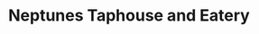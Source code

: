 ---
layout: place
title: "Neptunes Taphouse and Eatery"
permalink: /montana/livingston/neptunes-taphouse-and-eatery.html
stateAbbr: MT
stateName: Montana
cityName: Livingston
place_id: ChIJ0yMJ0A17RVMRuRvt9PK8JuI
photos:
  - name: >-
      places/ChIJ0yMJ0A17RVMRuRvt9PK8JuI/photos/AeeoHcLA_YrVyzwaHG1wjxhmgfw63uPCiGxipJ9LJaPKnEBaavWjRcXlNSUij7B5LKvU85GfPffzQtN8TYPpAMZU6CDi6KVwwl125zoIi5XuAi6fmOwmtdUVOhvOMufmH9Kcd2-Zpef2V3ATw0VQGWdMDMG_U8BTyAH8wEz2fvjlIzy1H6cdZ-4U8SgV9874aNi2_MjEo-W1cUxjNmqEYWJakdevb_JP-W4baQ89k-ie-WKwHj3zTqZQQG772X1Rx-X85MfsAIz3tJvQ1alGeyDD_hHFOEiyzhRPwYHhDH5JJNdtYSrvJwVS313_q2PPeznT4LUEHcXlgOMxw-gX6mK3mK0ziBUSl2SUGWNIl3yHZWtirK2nf4LO5PseyqzfcL2j2-CyTyAnqOZGcI_zX2qrk9yeZPvKfvU_U4CVI0l7d73t-A
    widthPx: 4048
    heightPx: 3036
    authorAttributions:
      - displayName: Judd Mashaw
        uri: https://maps.google.com/maps/contrib/114542485925156252753
        photoUri: >-
          https://lh3.googleusercontent.com/a/ACg8ocIrV7lqd-B1_DLuY6Cc_1eJ9yygiq-7H_lKeOw_jmAY4vOhGA=s100-p-k-no-mo
    flagContentUri: >-
      https://www.google.com/local/imagery/report/?cb_client=maps_api_places.places_api&image_key=!1e10!2sCIHM0ogKEICAgICM_KvAOg&hl=en-US
    googleMapsUri: >-
      https://www.google.com/maps/place//data=!3m4!1e2!3m2!1sCIHM0ogKEICAgICM_KvAOg!2e10!4m2!3m1!1s0x53457b0dd00923d3:0xe226bcf2f4ed1bb9
  - name: >-
      places/ChIJ0yMJ0A17RVMRuRvt9PK8JuI/photos/AeeoHcLoI2lVZ-j_6f9ho2IUOgok7Z3VyIXxckbI2QIAHb-wA5IXPHk1BgIAlzLF16ls-CAJD099FehwP44FGGFLK73vcOdmOKc_DhuP5daB3roT7NSZo9tPqQOl_Km3FA1xeXo5vExNXkH52v4seuzJfEB3dBOt6aI-SR229TcAFahezVd7CX2Uh3-xoD-W89WL10yQnK5JFhlQa7_bZmow9TJMpQyOTqosDsjKcKkm5EMtLy07rZIifSeITsoSPIPVZLuaGd-9vKkLDKMYXq6YeWVt07-ome7n7EvkMDnjAmVu02_48X_Mlw64NGYZCEVCQOgesiUxIEFeQigMdPYPXNnENtO-jXjKoPV7JcrfKyot2MZQmEnCRMm7BejFbNqkUW4J8QfvhLs3qlQWx8vP5mVM1zxqCPokutqKleCnRU6w0lYo
    widthPx: 4032
    heightPx: 2268
    authorAttributions:
      - displayName: George D Bates
        uri: https://maps.google.com/maps/contrib/118368991339953449278
        photoUri: >-
          https://lh3.googleusercontent.com/a-/ALV-UjUt-pEemB4TfC4tGFj1rNDM1uXjsCaG49PYiwXPZ2Ap8zFALDoYvQ=s100-p-k-no-mo
    flagContentUri: >-
      https://www.google.com/local/imagery/report/?cb_client=maps_api_places.places_api&image_key=!1e10!2sCIHM0ogKEICAgICc9JTfkQE&hl=en-US
    googleMapsUri: >-
      https://www.google.com/maps/place//data=!3m4!1e2!3m2!1sCIHM0ogKEICAgICc9JTfkQE!2e10!4m2!3m1!1s0x53457b0dd00923d3:0xe226bcf2f4ed1bb9
  - name: >-
      places/ChIJ0yMJ0A17RVMRuRvt9PK8JuI/photos/AeeoHcIVxmWWAh2pHzJtdUuKxvu4PZRtmsBD0tFYqAdVfYKDPSNzW0mzdu5BzxBfJOlNPJH29QpFfnIHzZkb3upbcA7N6k7WwhbX9T5dyD0PZZ1s5Y9taM_7YgB2Ascsx7TXNlrz3FlEm2Mjwfw_KBt1XA3_FnEKwW42fxiYtuzlU5z2CIAOgeZmuo5dHGSM9U0RzNdFMizFyyMsNVI_kxg-qZedCy-bQFipkqhmparLE2mDGyt9tqZdebyKz4yhhXRnlu9hDag4AhI0OXgwUog6f2LbV9rP_-sp6XWn85J37xB6ylLG91sllyZh7pK9Pbi_rsqGq3R0WMLTlEU-9te4SNxz5tyUEwHo6tGR4R9il8heblcW4udPRO5HvQrM7EEoRNhXUsKoDtLoqCQVtTv1THvulrmu27fX7jrNkEtYHSyqV6F6
    widthPx: 4000
    heightPx: 3000
    authorAttributions:
      - displayName: Omar Al-Fadhli
        uri: https://maps.google.com/maps/contrib/108971685332308715382
        photoUri: >-
          https://lh3.googleusercontent.com/a-/ALV-UjWxKfairgh2cJ1WJ1GiZ_xeMRssXJnwJhJU_CaJqHLtkKuoSIIOXA=s100-p-k-no-mo
    flagContentUri: >-
      https://www.google.com/local/imagery/report/?cb_client=maps_api_places.places_api&image_key=!1e10!2sCIHM0ogKEICAgIDj1KmdpQE&hl=en-US
    googleMapsUri: >-
      https://www.google.com/maps/place//data=!3m4!1e2!3m2!1sCIHM0ogKEICAgIDj1KmdpQE!2e10!4m2!3m1!1s0x53457b0dd00923d3:0xe226bcf2f4ed1bb9
  - name: >-
      places/ChIJ0yMJ0A17RVMRuRvt9PK8JuI/photos/AeeoHcLc_HmYRKvxYNSm1_lcK77p6Yolqyxp7HQ5--fJkaTnH48js0ZTU0rv_veoO9YCInD-0qvSl5WJ1C77Qob3TYqgr3Ao9LGNLQ090-fqcclBffgLQpiW9hxjrRClHjZBAguQpBgZ4H9ks-IU6PSF_s9hjIK48FSJ26RaM79UsA1HNrn6VybtQCyFDxNZBwYm77q5VZumRYGpOiFQmkrKPdwxRquC7yGnMht-BPqsWjwhp_D3G8bei4Of3MEWIs1xdQCtpUTcjyXuPPD_Sktn52DfRLpFah1MUxvxtVuOMBocqoU0snHAlP8J_N59lsmAKru900kyBM1Q-B-pvD6l8DmyXfrDFZCjE3a7gCNz6gSW11W-foNzsdXlDBQt5YAkcIidZ9OPb4fZppdya29Jofqh4AxFeYwe4YDeDIiCadBnBQ
    widthPx: 4032
    heightPx: 3024
    authorAttributions:
      - displayName: Andrew Martin
        uri: https://maps.google.com/maps/contrib/112233365913434064027
        photoUri: >-
          https://lh3.googleusercontent.com/a-/ALV-UjWy1c1Ciup_rXwGOldd5lwFYQfzBheH5Egd__YWI_F0-9GNgv8-=s100-p-k-no-mo
    flagContentUri: >-
      https://www.google.com/local/imagery/report/?cb_client=maps_api_places.places_api&image_key=!1e10!2sCIHM0ogKEICAgIDjvKbRZA&hl=en-US
    googleMapsUri: >-
      https://www.google.com/maps/place//data=!3m4!1e2!3m2!1sCIHM0ogKEICAgIDjvKbRZA!2e10!4m2!3m1!1s0x53457b0dd00923d3:0xe226bcf2f4ed1bb9
  - name: >-
      places/ChIJ0yMJ0A17RVMRuRvt9PK8JuI/photos/AeeoHcJv4E7Q2rSa6o6kdUtSDRA7uyP846I03G6FF35WHZdgXQCerxnYZoZBYjLm7yEfJCXcRD3P6tnWG_loau5n0CYAozMVGVJKBqkTd9ZI-yLMy1CdnQIhc3y2T3wbyKjiDOMZfRl8tB0JEok5Wagu-3_9WjPScgtCcJ4GnkyuIDSkxv39DhQIpgGUX-eSdMxQwmtXI9B58XP_WY9dSTgkQt8cYWAhYEbXmUc7bQO1IWujgiZqxB8FSpL6scvtPMFisyUw5tqIHxMM9bISybzWFmBSE7xWTnyldDsFeJwFPJ2s_o8boJvYCoJxpV4v5Y9aXQ_Uc-EmvqZOfAX1ax64ivpvpfdu8CPaAVjbzk3OmUkYMGuqoNDVPD8rzQvs8_2-e8unyThnIVuNIwDBqaQj7cWtRThV0UUTyn8EeSApAIooCQ_u
    widthPx: 4096
    heightPx: 3072
    authorAttributions:
      - displayName: Laura Boucher
        uri: https://maps.google.com/maps/contrib/110983616407396419420
        photoUri: >-
          https://lh3.googleusercontent.com/a-/ALV-UjVbaKV2O9zT-gX4xsZLVxVf_uwGfsUlUzxFadbDKLCgRuSHjVw=s100-p-k-no-mo
    flagContentUri: >-
      https://www.google.com/local/imagery/report/?cb_client=maps_api_places.places_api&image_key=!1e10!2sCIHM0ogKEICAgIDfmZ7QmwE&hl=en-US
    googleMapsUri: >-
      https://www.google.com/maps/place//data=!3m4!1e2!3m2!1sCIHM0ogKEICAgIDfmZ7QmwE!2e10!4m2!3m1!1s0x53457b0dd00923d3:0xe226bcf2f4ed1bb9
  - name: >-
      places/ChIJ0yMJ0A17RVMRuRvt9PK8JuI/photos/AeeoHcJ22Smpr-CVtb_toCJQ0kU4Nuxwk5MmdoQZ0SW-J0jKY9mxTKxxnCX0UmJEEZmt4zElWScPRjRurSi4I9iBO_KPgwOrnBmdTRNrcApGXR6NreKL515_Ybky_Z1unyFszY4sFIGRivWOZNBiRocQRZAbCMiJGqP9BP54YVSCI2TK9weSQFg8HtK_YVH5Gq3zVKG4mSSHxKTgjk4KFzsgAc4_PSiAgYSGQFW5yC-iFuXSns2S47Za5-hAaM03oTTe5j5IPUUalfH9vgb0QJWxsxRM5K999QKQLPXfSWUNYOIgo5ObUaZxF-pKjm3MCr120RKI_hznS55YDUyW6fiED9OjLer_CNiwnTTXPsg7Y95TI2U6mO2-XAd6EBz2WFPR2I20Y_D-rgnd2KeH8fPNQy5BT5mYjxAVATRBBg-XAt0QKA
    widthPx: 3000
    heightPx: 4000
    authorAttributions:
      - displayName: Raven Kargel
        uri: https://maps.google.com/maps/contrib/116190516764783524143
        photoUri: >-
          https://lh3.googleusercontent.com/a-/ALV-UjUaXo8p_-8tHs18l46qR6TxFpsBJJYdtAVUDu8G_d58WSrkm635=s100-p-k-no-mo
    flagContentUri: >-
      https://www.google.com/local/imagery/report/?cb_client=maps_api_places.places_api&image_key=!1e10!2sCIHM0ogKEICAgICbi4yteQ&hl=en-US
    googleMapsUri: >-
      https://www.google.com/maps/place//data=!3m4!1e2!3m2!1sCIHM0ogKEICAgICbi4yteQ!2e10!4m2!3m1!1s0x53457b0dd00923d3:0xe226bcf2f4ed1bb9
  - name: >-
      places/ChIJ0yMJ0A17RVMRuRvt9PK8JuI/photos/AeeoHcJDE10SKqlhMRSfBxBRtM9fI5yl18saSbnsE6RFKA2jRmKRheCjHgwrscoK6ImQmN30xEGujyY6ZtHJdqMKjnQi6HBBjw0rjGc3sqbMUK7H95uTajHpdMVjQXof24TqaxXqD9-uXP2kF7x67xcZWwxrx-1blduQKMS2_SaqD56sLS2cObhPbRw5sjseQ1TmJGDfZw0tdHhiJFs6pjKVObUDBwI0sMaeR0Wi7BcRLEaP5Sg81UwfMTIRKqQXf9aQz9JgHjEzyRL-N-_UdU3_1gHqfHRm2V-3PsBLapBZWdPWkxnd4M2q9SQonVa76Cet0BL2k-4yxG1gBbLJi-AExpyLl-2QfHtj0nUeN0UfejB7Yv345fE16EJsXygbS9hY4IRixa6ksxz33WSGK48ivJgXkqKvVHYPgBaoCuoyvhk
    widthPx: 1179
    heightPx: 1549
    authorAttributions:
      - displayName: Dario
        uri: https://maps.google.com/maps/contrib/115891671327175195378
        photoUri: >-
          https://lh3.googleusercontent.com/a-/ALV-UjUeHTFkpINy8nKJBGE5IlsCDvmKvysqJMYAT55MifERrjf0Ad8=s100-p-k-no-mo
    flagContentUri: >-
      https://www.google.com/local/imagery/report/?cb_client=maps_api_places.places_api&image_key=!1e10!2sCIHM0ogKEICAgIDzlqerSw&hl=en-US
    googleMapsUri: >-
      https://www.google.com/maps/place//data=!3m4!1e2!3m2!1sCIHM0ogKEICAgIDzlqerSw!2e10!4m2!3m1!1s0x53457b0dd00923d3:0xe226bcf2f4ed1bb9
  - name: >-
      places/ChIJ0yMJ0A17RVMRuRvt9PK8JuI/photos/AeeoHcIAPC0YzZjJ5XKi1HQucCjw1uYk7Ef5xjm22DKNyEDwbGABClUW3H6t1HQ4PSdLotR85_66UEJcsTg5IDtLkWnFctpbnyy0wb5v0D3vpTPeBw1fuXEkzmwE2AKjhdLHN9lwIvN0ZG1vumWkDCKWeSN8PjMxb48BU8iXs6OlIPGOL9-xWsoNTvaZQwga5ljC2ve3UvRGWZOyTmjoj2QcuRFXcWWKCuKagr-P27KHnkYF-RnIqLJKiNmQkUpdzclYibJ-v2lXEGjLRDcinL_ConEPCNocdV8flrgdOzPbHzA6LJxxKV6y0KyJGA8RFt1phDyVEfhXXQWI8zEQpccCik2bixPuLTBmAPGPkq6AgcEzmtSorfndQpGHoBJfpaG4qVISrjn5XIIgH9r83tx84si0ZkwTHmFyhzm2q_hZcjks9eQ
    widthPx: 4096
    heightPx: 3072
    authorAttributions:
      - displayName: Laura Boucher
        uri: https://maps.google.com/maps/contrib/110983616407396419420
        photoUri: >-
          https://lh3.googleusercontent.com/a-/ALV-UjVbaKV2O9zT-gX4xsZLVxVf_uwGfsUlUzxFadbDKLCgRuSHjVw=s100-p-k-no-mo
    flagContentUri: >-
      https://www.google.com/local/imagery/report/?cb_client=maps_api_places.places_api&image_key=!1e10!2sCIHM0ogKEICAgICfv6zkmQE&hl=en-US
    googleMapsUri: >-
      https://www.google.com/maps/place//data=!3m4!1e2!3m2!1sCIHM0ogKEICAgICfv6zkmQE!2e10!4m2!3m1!1s0x53457b0dd00923d3:0xe226bcf2f4ed1bb9
  - name: >-
      places/ChIJ0yMJ0A17RVMRuRvt9PK8JuI/photos/AeeoHcIJLaw0qnML8RV2tcrwKyXxVxUilhthLQFIWYu8hPXIUyS-K8XEw8Pce3DUuFmvj1rgZRjT5ZzxEvxvAsuGDZFtzoaj2_RC_7KfjFp7wwuGPMJg4W73eqrcif_0k_1Tl7u9ioTn08ihbm7VFf-uSlZi6RRSwkNEam9MR4e0O6Tn98DmeKITc_1dBJnmUia_bJMLVbHBetCiUnb3JeTikjNMPPf3ouDdPXa45AI90yYadbJqQlBDnV2mibbelGB9TWLK_Sx8YBU7EbslUUfL4nc11G3bV-eZrzhqmG1C-7xlTmieJeiNdFRoSguM9Uw0YK-bLSBXxUPj5xKOmULu076nV5Lx7DdFUEUNqCMM26qFD4GxEq72VJFZeLdeGTPYRFrWZ7doDtboOr-zY12Vqv_3o-6zN0m4s6RQX3FiNwpuCg
    widthPx: 2992
    heightPx: 2992
    authorAttributions:
      - displayName: Dani S.
        uri: https://maps.google.com/maps/contrib/110856096824974234476
        photoUri: >-
          https://lh3.googleusercontent.com/a/ACg8ocJfVsqm7WkW1KWS2PELDtX5IrJVnj_Se-9mOJ3bilmqhh-uIQ=s100-p-k-no-mo
    flagContentUri: >-
      https://www.google.com/local/imagery/report/?cb_client=maps_api_places.places_api&image_key=!1e10!2sCIHM0ogKEICAgIDzgrDUJw&hl=en-US
    googleMapsUri: >-
      https://www.google.com/maps/place//data=!3m4!1e2!3m2!1sCIHM0ogKEICAgIDzgrDUJw!2e10!4m2!3m1!1s0x53457b0dd00923d3:0xe226bcf2f4ed1bb9
  - name: >-
      places/ChIJ0yMJ0A17RVMRuRvt9PK8JuI/photos/AeeoHcLjKK1lYH-h5pKvl88VVM9NLoGtsLq8FNdkBvyKdphC6ONNEQzrts9Hv8t9R80LZeuTIPcSF_Uk6AtqZ8H3VijxjYjXTV59M1U1vUaqsFWkowqb6cn4jbvKWZecFaYrwcF44qHEEukwdN8Nvki-8OVy1TkE_GcttOEoOxeCV5ElhGs7cFxxnzVaj5Yc6q9HtjPqh-MKPXp_Qg-MhlpLmQDaGYLRLf4fHZlSIcPlEounmlOObImIqKnhexEtcd5uvHQMHsse83mL02ADM7AlxdWlJKjdkPwxKChmv3Lv_ZngucSAEcVSxJPJ6cHoWaoS9YUm-AEH3eVDYGAHFmLLQsU-MXvwTkKEqOQmK9ZnQ_5Du-RKzAR7VnO03mCmWpBfl5MT471JIoOlf3c2--AyD7FINs7H31aCAjRrltovImDn7Q
    widthPx: 4032
    heightPx: 3024
    authorAttributions:
      - displayName: Fred Button
        uri: https://maps.google.com/maps/contrib/103585084267771123831
        photoUri: >-
          https://lh3.googleusercontent.com/a-/ALV-UjU5AmZQibmCa9ox_k34C183_PFh2nGzioQyvozFpLukBhD9mqCPYw=s100-p-k-no-mo
    flagContentUri: >-
      https://www.google.com/local/imagery/report/?cb_client=maps_api_places.places_api&image_key=!1e10!2sCIHM0ogKEICAgIC-8d-ZGA&hl=en-US
    googleMapsUri: >-
      https://www.google.com/maps/place//data=!3m4!1e2!3m2!1sCIHM0ogKEICAgIC-8d-ZGA!2e10!4m2!3m1!1s0x53457b0dd00923d3:0xe226bcf2f4ed1bb9
address: 232 S Main St, Livingston, MT 59047, USA
street: 232 S Main St
city: Livingston
state: MT
zip: '59047'
country: USA
neighborhood: null
latitude: '45.659322'
longitude: '-110.558326'
accessibility_options:
  wheelchairAccessibleParking: true
  wheelchairAccessibleEntrance: true
  wheelchairAccessibleRestroom: true
  wheelchairAccessibleSeating: true
business_status: OPERATIONAL
name: Neptunes Taphouse and Eatery
google_maps_links:
  directionsUri: >-
    https://www.google.com/maps/dir//''/data=!4m7!4m6!1m1!4e2!1m2!1m1!1s0x53457b0dd00923d3:0xe226bcf2f4ed1bb9!3e0
  placeUri: https://maps.google.com/?cid=16295920053364005817
  writeAReviewUri: >-
    https://www.google.com/maps/place//data=!4m3!3m2!1s0x53457b0dd00923d3:0xe226bcf2f4ed1bb9!12e1
  reviewsUri: >-
    https://www.google.com/maps/place//data=!4m4!3m3!1s0x53457b0dd00923d3:0xe226bcf2f4ed1bb9!9m1!1b1
  photosUri: >-
    https://www.google.com/maps/place//data=!4m3!3m2!1s0x53457b0dd00923d3:0xe226bcf2f4ed1bb9!10e5
primary_type: Restaurant
opening_hours:
  regular: null
  current: null
secondary_opening_hours:
  regular:
    weekdayDescriptions: null
    type: null
  current:
    weekdayDescriptions: null
    type: null
phone: (406) 333-2400
price_level: PRICE_LEVEL_MODERATE
price_range: $20 &ndash; $30
rating: '4.5'
rating_count: 984
website: https://neptunestaphouse.com/
description: null
reviews:
  - name: >-
      places/ChIJ0yMJ0A17RVMRuRvt9PK8JuI/reviews/ChdDSUhNMG9nS0VJQ0FnSURfOVlxVGhRRRAB
    relativePublishTimeDescription: 2 months ago
    rating: 5
    text:
      text: >-
        I was traveling over 9 hours today and found this spot. 20/10
        recommended. All the dishes are amazing. I absolutely hate Brussels
        Sprouts and they managed to make them taste like nothing I’ve tasted
        before. The front desk employee was sweet and helpful, the server was
        charming and friendly, the atmosphere is fun and intriguing. I ordered
        the Blackbeard Burger with fries and ranch, it’s the BOMB. I wish I
        could eat here every single day.
      languageCode: en
    originalText:
      text: >-
        I was traveling over 9 hours today and found this spot. 20/10
        recommended. All the dishes are amazing. I absolutely hate Brussels
        Sprouts and they managed to make them taste like nothing I’ve tasted
        before. The front desk employee was sweet and helpful, the server was
        charming and friendly, the atmosphere is fun and intriguing. I ordered
        the Blackbeard Burger with fries and ranch, it’s the BOMB. I wish I
        could eat here every single day.
      languageCode: en
    authorAttribution:
      displayName: Jeddie G
      uri: https://www.google.com/maps/contrib/114456769876529163791/reviews
      photoUri: >-
        https://lh3.googleusercontent.com/a-/ALV-UjXqul2FW5IOR4uiCxNBguH5exkqdpGapa3Hv036ZuEMwdc5Xnfc5A=s128-c0x00000000-cc-rp-mo-ba4
    publishTime: '2025-01-26T02:51:08.661211Z'
    flagContentUri: >-
      https://www.google.com/local/review/rap/report?postId=ChdDSUhNMG9nS0VJQ0FnSURfOVlxVGhRRRAB&d=17924085&t=1
    googleMapsUri: >-
      https://www.google.com/maps/reviews/data=!4m6!14m5!1m4!2m3!1sChdDSUhNMG9nS0VJQ0FnSURfOVlxVGhRRRAB!2m1!1s0x53457b0dd00923d3:0xe226bcf2f4ed1bb9
  - name: >-
      places/ChIJ0yMJ0A17RVMRuRvt9PK8JuI/reviews/ChdDSUhNMG9nS0VJQ0FnSUNmdjZ6a2lRRRAB
    relativePublishTimeDescription: 3 months ago
    rating: 5
    text:
      text: >-
        Very cute place! The most attentive and kind staff. We had the pork
        belly nachos, poke tower, shrimp tacos and miso soup. Everything was
        good!
      languageCode: en
    originalText:
      text: >-
        Very cute place! The most attentive and kind staff. We had the pork
        belly nachos, poke tower, shrimp tacos and miso soup. Everything was
        good!
      languageCode: en
    authorAttribution:
      displayName: Laura Boucher
      uri: https://www.google.com/maps/contrib/110983616407396419420/reviews
      photoUri: >-
        https://lh3.googleusercontent.com/a-/ALV-UjVbaKV2O9zT-gX4xsZLVxVf_uwGfsUlUzxFadbDKLCgRuSHjVw=s128-c0x00000000-cc-rp-mo-ba5
    publishTime: '2025-01-05T03:21:17.587621Z'
    flagContentUri: >-
      https://www.google.com/local/review/rap/report?postId=ChdDSUhNMG9nS0VJQ0FnSUNmdjZ6a2lRRRAB&d=17924085&t=1
    googleMapsUri: >-
      https://www.google.com/maps/reviews/data=!4m6!14m5!1m4!2m3!1sChdDSUhNMG9nS0VJQ0FnSUNmdjZ6a2lRRRAB!2m1!1s0x53457b0dd00923d3:0xe226bcf2f4ed1bb9
  - name: >-
      places/ChIJ0yMJ0A17RVMRuRvt9PK8JuI/reviews/ChZDSUhNMG9nS0VJQ0FnTUN3d09LVGJnEAE
    relativePublishTimeDescription: 4 weeks ago
    rating: 4
    text:
      text: >-
        I liked having my own carafe of water. The fish tacos weren't great.
        Nice assortment of sushi/sashimi/nigiri selections.
      languageCode: en
    originalText:
      text: >-
        I liked having my own carafe of water. The fish tacos weren't great.
        Nice assortment of sushi/sashimi/nigiri selections.
      languageCode: en
    authorAttribution:
      displayName: The Trainer
      uri: https://www.google.com/maps/contrib/111120991930982613273/reviews
      photoUri: >-
        https://lh3.googleusercontent.com/a-/ALV-UjWVjbN8HD4YbK4-_eTbEHEpEUZLXAwYnUWRd2r71I774kgjoi0Y=s128-c0x00000000-cc-rp-mo-ba4
    publishTime: '2025-03-15T20:05:10.180067Z'
    flagContentUri: >-
      https://www.google.com/local/review/rap/report?postId=ChZDSUhNMG9nS0VJQ0FnTUN3d09LVGJnEAE&d=17924085&t=1
    googleMapsUri: >-
      https://www.google.com/maps/reviews/data=!4m6!14m5!1m4!2m3!1sChZDSUhNMG9nS0VJQ0FnTUN3d09LVGJnEAE!2m1!1s0x53457b0dd00923d3:0xe226bcf2f4ed1bb9
  - name: >-
      places/ChIJ0yMJ0A17RVMRuRvt9PK8JuI/reviews/ChZDSUhNMG9nS0VJQ0FnSURqdktiUlJBEAE
    relativePublishTimeDescription: 11 months ago
    rating: 4
    text:
      text: >-
        Been here many times, and always a great time. They have great local
        beers on tap as well as great cocktails. Serve a lot from the sea with
        tasty sushi. Their clam chowder is also very good. And they have great
        staples with smash burgers and other great tacos. Or if you just need to
        see something of the sea, this is the place to be
      languageCode: en
    originalText:
      text: >-
        Been here many times, and always a great time. They have great local
        beers on tap as well as great cocktails. Serve a lot from the sea with
        tasty sushi. Their clam chowder is also very good. And they have great
        staples with smash burgers and other great tacos. Or if you just need to
        see something of the sea, this is the place to be
      languageCode: en
    authorAttribution:
      displayName: Andrew Martin
      uri: https://www.google.com/maps/contrib/112233365913434064027/reviews
      photoUri: >-
        https://lh3.googleusercontent.com/a-/ALV-UjWy1c1Ciup_rXwGOldd5lwFYQfzBheH5Egd__YWI_F0-9GNgv8-=s128-c0x00000000-cc-rp-mo-ba4
    publishTime: '2024-04-30T16:59:39.257425Z'
    flagContentUri: >-
      https://www.google.com/local/review/rap/report?postId=ChZDSUhNMG9nS0VJQ0FnSURqdktiUlJBEAE&d=17924085&t=1
    googleMapsUri: >-
      https://www.google.com/maps/reviews/data=!4m6!14m5!1m4!2m3!1sChZDSUhNMG9nS0VJQ0FnSURqdktiUlJBEAE!2m1!1s0x53457b0dd00923d3:0xe226bcf2f4ed1bb9
  - name: >-
      places/ChIJ0yMJ0A17RVMRuRvt9PK8JuI/reviews/ChZDSUhNMG9nS0VJQ0FnSUNMemNqOGFREAE
    relativePublishTimeDescription: 9 months ago
    rating: 5
    text:
      text: >-
        Neptune’s Taphouse and Eatery in Livingston is a fantastic spot that
        seamlessly blends great food, refreshing drinks, and a vibrant
        atmosphere. From the moment we walked in, we were greeted with friendly
        smiles and a welcoming ambiance.


        The menu offers a diverse selection of dishes that cater to various
        tastes. We tried the fish and the Neptune Burger, and both were
        absolutely delicious. The ingredients were fresh, and the flavors were
        perfectly balanced. The drink selection was also impressive, featuring a
        variety of craft beers and creative cocktails that complemented our
        meals wonderfully.


        The service was top-notch, with attentive staff who ensured we had
        everything we needed without being intrusive. The casual yet lively
        setting made it a great place to relax and enjoy a meal with family and
        friends.


        Livingston has many dining options, but Neptune’s stands out for its
        quality, service, and overall experience. If you’re in the area, make
        sure to stop by – you won’t be disappointed!
      languageCode: en
    originalText:
      text: >-
        Neptune’s Taphouse and Eatery in Livingston is a fantastic spot that
        seamlessly blends great food, refreshing drinks, and a vibrant
        atmosphere. From the moment we walked in, we were greeted with friendly
        smiles and a welcoming ambiance.


        The menu offers a diverse selection of dishes that cater to various
        tastes. We tried the fish and the Neptune Burger, and both were
        absolutely delicious. The ingredients were fresh, and the flavors were
        perfectly balanced. The drink selection was also impressive, featuring a
        variety of craft beers and creative cocktails that complemented our
        meals wonderfully.


        The service was top-notch, with attentive staff who ensured we had
        everything we needed without being intrusive. The casual yet lively
        setting made it a great place to relax and enjoy a meal with family and
        friends.


        Livingston has many dining options, but Neptune’s stands out for its
        quality, service, and overall experience. If you’re in the area, make
        sure to stop by – you won’t be disappointed!
      languageCode: en
    authorAttribution:
      displayName: Brittany Kopf
      uri: https://www.google.com/maps/contrib/106999726277902970913/reviews
      photoUri: >-
        https://lh3.googleusercontent.com/a/ACg8ocJ8Xx7nHwH3wRVEI3F6iYFv3UDQfqANAsKxrJEIByKBTN5Ggg=s128-c0x00000000-cc-rp-mo-ba5
    publishTime: '2024-06-22T05:19:41.910043Z'
    flagContentUri: >-
      https://www.google.com/local/review/rap/report?postId=ChZDSUhNMG9nS0VJQ0FnSUNMemNqOGFREAE&d=17924085&t=1
    googleMapsUri: >-
      https://www.google.com/maps/reviews/data=!4m6!14m5!1m4!2m3!1sChZDSUhNMG9nS0VJQ0FnSUNMemNqOGFREAE!2m1!1s0x53457b0dd00923d3:0xe226bcf2f4ed1bb9
parking_options:
  freeStreetParking: true
  valetParking: false
payment_options:
  acceptsCreditCards: true
  acceptsDebitCards: true
  acceptsCashOnly: false
  acceptsNfc: true
allow_dogs: null
curbside_pickup: true
delivery: false
dine_in: true
good_for_children: true
good_for_groups: true
good_for_sports: false
live_music: false
menu_for_children: true
outdoor_seating: true
reservable: null
restroom: true
serves_beer: true
serves_breakfast: false
serves_brunch: false
serves_cocktails: true
serves_coffee: true
serves_dinner: true
serves_dessert: true
serves_lunch: true
serves_vegetarian_food: true
serves_wine: true
takeout: true

---